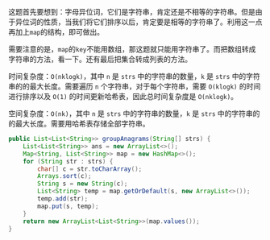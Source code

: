 这题首先要想到：字母异位词，它们是字符串，肯定还是不相等的字符串。但是由于异位词的性质，当我们将它们排序以后，肯定要是相等的字符串了。利用这一点再加上`map`的结构，即可做出。

需要注意的是，`map`的`key`不能用数组，那这题就只能用字符串了。而把数组转成字符串的方法，看一下。还有最后把集合转成列表的方法。

时间复杂度：`O(nklogk)`，其中 `n` 是 `strs` 中的字符串的数量，`k` 是 `strs` 中的字符串的的最大长度。需要遍历 `n` 个字符串，对于每个字符串，需要 `O(klogk)` 的时间进行排序以及 `O(1)` 的时间更新哈希表，因此总时间复杂度是 `O(nklogk)`。

空间复杂度：`O(nk)`，其中 `n` 是 `strs` 中的字符串的数量，`k` 是 `strs` 中的字符串的的最大长度。需要用哈希表存储全部字符串。

```java
public List<List<String>> groupAnagrams(String[] strs) {
    List<List<String>> ans = new ArrayList<>();
    Map<String, List<String>> map = new HashMap<>();
    for (String str : strs) {
        char[] c = str.toCharArray();
        Arrays.sort(c);
        String s = new String(c);
        List<String> temp = map.getOrDefault(s, new ArrayList<>());
        temp.add(str);
        map.put(s, temp);
    }
    return new ArrayList<List<String>>(map.values());
}
```
